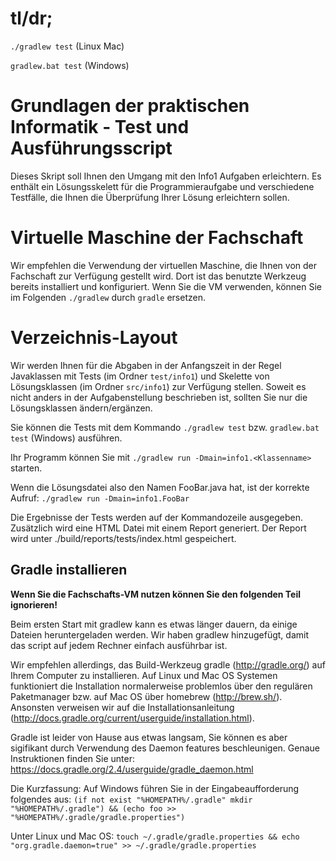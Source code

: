 # tl/dr;
```./gradlew test``` (Linux Mac)

```gradlew.bat test``` (Windows)

# Grundlagen der praktischen Informatik - Test und Ausführungsscript
Dieses Skript soll Ihnen den Umgang mit den Info1 Aufgaben erleichtern. Es enthält ein Lösungsskelett für die Programmieraufgabe und verschiedene Testfälle, die Ihnen die Überprüfung Ihrer Lösung erleichtern sollen.

# Virtuelle Maschine der Fachschaft
Wir empfehlen die Verwendung der virtuellen Maschine, die Ihnen von der Fachschaft zur Verfügung gestellt wird. Dort ist das benutzte Werkzeug bereits installiert und konfiguriert. Wenn Sie die VM verwenden, können Sie im Folgenden  ```./gradlew``` durch ```gradle``` ersetzen. 

# Verzeichnis-Layout

Wir werden Ihnen für die Abgaben in der Anfangszeit in der Regel Javaklassen mit Tests (im Ordner ```test/info1```)  und Skelette von Lösungsklassen (im Ordner ```src/info1```) zur Verfügung stellen. Soweit es nicht anders in der Aufgabenstellung beschrieben ist, sollten Sie nur die Lösungsklassen ändern/ergänzen.  

Sie können die Tests mit dem Kommando ```./gradlew test``` bzw. ```gradlew.bat test``` (Windows) ausführen.

Ihr Programm können Sie mit  ```./gradlew run -Dmain=info1.<Klassenname>``` starten.

Wenn die Lösungsdatei also den Namen FooBar.java hat, ist der korrekte Aufruf:
```./gradlew run -Dmain=info1.FooBar```

Die Ergebnisse der Tests werden  auf der Kommandozeile ausgegeben. Zusätzlich wird eine HTML Datei mit einem Report generiert. Der Report wird unter ./build/reports/tests/index.html gespeichert.


## Gradle installieren

<b> Wenn Sie die Fachschafts-VM nutzen können Sie den folgenden Teil ignorieren! </b>

Beim ersten Start mit gradlew kann es etwas länger dauern, da einige Dateien heruntergeladen werden. Wir haben gradlew hinzugefügt, damit das script auf jedem Rechner einfach ausführbar ist.  

Wir empfehlen allerdings, das Build-Werkzeug gradle (http://gradle.org/) auf Ihrem Computer zu installieren. Auf Linux und Mac OS Systemen funktioniert die Installation normalerweise problemlos über den regulären Paketmanager bzw.  auf Mac OS über homebrew (http://brew.sh/). Ansonsten verweisen wir auf die Installationsanleitung (http://docs.gradle.org/current/userguide/installation.html).

Gradle ist leider von Hause aus etwas langsam, Sie können es aber sigifikant durch Verwendung des Daemon features beschleunigen. Genaue Instruktionen finden Sie unter: https://docs.gradle.org/2.4/userguide/gradle_daemon.html

Die Kurzfassung:
Auf Windows führen Sie in der Eingabeaufforderung folgendes aus:
```(if not exist "%HOMEPATH%/.gradle" mkdir "%HOMEPATH%/.gradle") && (echo foo >> "%HOMEPATH%/.gradle/gradle.properties")```

Unter Linux und Mac OS:
```touch ~/.gradle/gradle.properties && echo "org.gradle.daemon=true" >> ~/.gradle/gradle.properties```
